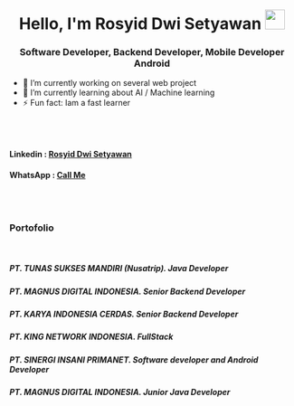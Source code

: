 <h1 align="center">Hello, I'm Rosyid Dwi Setyawan <img src="https://media.giphy.com/media/TEnXkcsHrP4YedChhA/giphy.gif" width="35"></h1>
<h3 align="center">Software Developer, Backend Developer, Mobile Developer Android</h3>


- 🔭 I’m currently working on several web project
- 🌱 I’m currently learning about AI / Machine learning
- ⚡ Fun fact: Iam a fast learner

<br><br>

<h4>Linkedin : <a href="https://www.linkedin.com/in/rosyid-dwi-setyawan-090683146/">Rosyid Dwi Setyawan</a></h4>
<h4>WhatsApp : <a href="https://wa.me/628889832339">Call Me</a></h4>

<br><br>

<h3>Portofolio</h3>
<br>
<h5>PT. TUNAS SUKSES MANDIRI (Nusatrip). Java Developer</h4>
<h5>PT. MAGNUS DIGITAL INDONESIA. Senior Backend Developer</h4>
<h5>PT. KARYA INDONESIA CERDAS. Senior Backend Developer</h4>
<h5>PT. KING NETWORK INDONESIA. FullStack</h4>
<h5>PT. SINERGI INSANI PRIMANET. Software developer and Android Developer</h4>
<h5>PT. MAGNUS DIGITAL INDONESIA. Junior Java Developer</h4>


<!--
**rosyiddwisetyawan/rosyiddwisetyawan** is a ✨ _special_ ✨ repository because its `README.md` (this file) appears on your GitHub profile.

Here are some ideas to get you started:

- 🔭 I’m currently working on ...
- 🌱 I’m currently learning ...
- 👯 I’m looking to collaborate on ...
- 🤔 I’m looking for help with ...
- 💬 Ask me about ...
- 📫 How to reach me: ...
- 😄 Pronouns: ...
- ⚡ Fun fact: ...
-->
